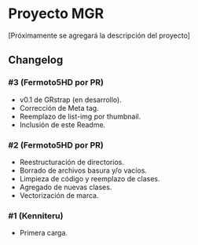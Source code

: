 # Proyecto MGR

[Próximamente se agregará la descripción del proyecto]

## Changelog 

### #3 (Fermoto5HD por PR) 
- v0.1 de GRstrap (en desarrollo). 
- Corrección de Meta tag. 
- Reemplazo de list-img por thumbnail. 
- Inclusión de este Readme. 

### #2 (Fermoto5HD por PR) 
- Reestructuración de directorios. 
- Borrado de archivos basura y/o vacíos. 
- Limpieza de código y reemplazo de clases. 
- Agregado de nuevas clases. 
- Vectorización de marca. 

### #1 (Kenniteru)
- Primera carga. 